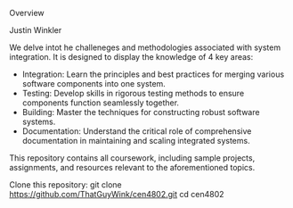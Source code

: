 Overview

Justin Winkler

We delve intot he challeneges and methodologies associated with system integration. It is designed to display the knowledge of 4 key areas:
  - Integration: Learn the principles and best practices for merging various software components into one system.
  - Testing: Develop skills in rigorous testing methods to ensure components function seamlessly together.
  - Building: Master the techniques for constructing robust software systems.
  - Documentation: Understand the critical role of comprehensive documentation in maintaining and scaling integrated systems.

This repository contains all coursework, including sample projects, assignments, and resources relevant to the aforementioned topics.

Clone this repository:
  git clone https://github.com/ThatGuyWink/cen4802.git
  cd cen4802
